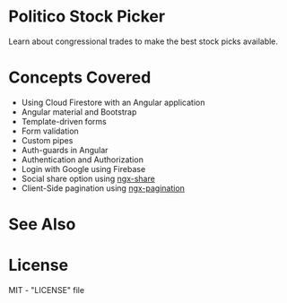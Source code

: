 # Politico Stock Picker

Learn about congressional trades to make the best stock picks available. 

# Concepts Covered

- Using Cloud Firestore with an Angular application
- Angular material and Bootstrap
- Template-driven forms
- Form validation
- Custom pipes
- Auth-guards in Angular
- Authentication and Authorization
- Login with Google using Firebase
- Social share option using [ngx-share](https://github.com/MurhafSousli/ngx-sharebuttons)
- Client-Side pagination using [ngx-pagination](https://github.com/michaelbromley/ngx-pagination)

# See Also

# License
MIT - "LICENSE" file